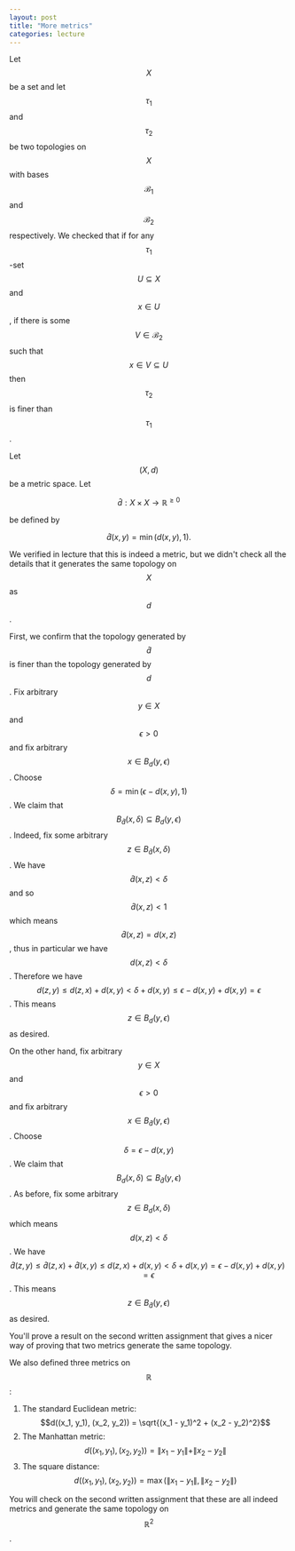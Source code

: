```yaml
---
layout: post
title: "More metrics"
categories: lecture
---
```


Let $$X$$ be a set and let $$\tau_1$$ and $$\tau_2$$ be two topologies on $$X$$ with bases $$\mathcal{B}_1$$ and $$\mathcal{B}_2$$ respectively.
We checked that if for any $$\tau_1$$-set $$U \subseteq X$$ and $$x \in U$$, if there is some $$V \in \mathcal{B}_2$$ such that $$x \in V \subseteq U$$ then $$\tau_2$$ is finer than $$\tau_1$$.

Let $$(X, d)$$ be a metric space. Let 

$$\hat{d} : X \times X \rightarrow \mathbb{R}^{\ge 0}$$

be defined by

$$\hat{d}(x, y) = \min(d(x, y), 1).$$

We verified in lecture that this is indeed a metric, but we didn't check all the details that it generates the same topology on $$X$$ as $$d$$.


First, we confirm that the topology generated by $$\hat{d}$$ is finer than the topology generated by $$d$$.
Fix arbitrary $$y \in X$$ and $$\epsilon > 0$$ and fix arbitrary $$x \in B_d(y, \epsilon)$$.
Choose $$\delta = \min(\epsilon - d(x, y), 1)$$.
We claim that $$B_{\hat{d}}(x, \delta) \subseteq B_d(y, \epsilon)$$.
Indeed, fix some arbitrary $$z \in B_{\hat{d}}(x, \delta)$$.
We have $$\hat{d}(x, z) < \delta$$ and so $$\hat{d}(x, z) < 1$$ which means $$\hat{d}(x, z) = d(x, z)$$, thus in particular we have $$d(x, z) < \delta$$.
Therefore we have $$d(z, y) \le d(z, x) + d(x, y) < \delta + d(x, y) \le \epsilon - d(x, y) + d(x, y) = \epsilon$$.
This means $$z \in B_d(y, \epsilon)$$ as desired.

On the other hand, fix arbitrary $$y \in X$$ and $$\epsilon > 0$$ and fix arbitrary $$x \in B_{\hat{d}}(y, \epsilon)$$.
Choose $$\delta = \epsilon - d(x, y)$$.
We claim that $$B_{d}(x, \delta) \subseteq B_{\hat{d}}(y, \epsilon)$$.
As before, fix some arbitrary $$z \in B_{d}(x, \delta)$$ which means $$d(x, z) < \delta$$.
We have $$\hat{d}(z, y) \le \hat{d}(z, x) + \hat{d}(x, y) \le d(z, x) + d(x, y) < \delta + d(x, y) = \epsilon - d(x, y) + d(x, y) = \epsilon$$.
This means $$z \in B_{\hat{d}}(y, \epsilon)$$ as desired.


You'll prove a result on the second written assignment that gives a nicer way of proving that two metrics generate the same topology.

We also defined three metrics on $$\mathbb{R}$$:
1. The standard Euclidean metric: $$d((x_1, y_1), (x_2, y_2)) = \sqrt{(x_1 - y_1)^2 + (x_2 - y_2)^2}$$
2. The Manhattan metric: $$d((x_1, y_1), (x_2, y_2)) = \|x_1 - y_1\| + \|x_2 - y_2\|$$
3. The square distance: $$d((x_1, y_1), (x_2, y_2)) = \max(\|x_1 - y_1\|, \|x_2 - y_2\|)$$

You will check on the second written assignment that these are all indeed metrics and generate the same topology on $$\mathbb{R}^2$$.
